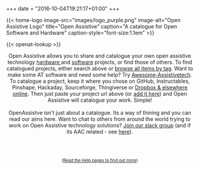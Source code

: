 +++
date = "2016-10-04T19:21:17+01:00"
+++

{{< home-logo image-src="images/logo_purple.png" image-alt="Open Assistive Logo" title="Open Assistive" caption="A catalogue for Open Software and Hardware" caption-style="font-size:1.1em" >}}

<div class="home-lookup-wrp">
{{< openat-lookup >}}
</div>

<div class="intro" style="text-align: center;">

Open Assistive allows you to share and catalogue your own open assistive technology <a href="/categories/hardware/">hardware </a> and <a href="/categories/software/">software</a> projects, or find those of others. To find catalogued projects, either search above or <a href="/tags/">browse all items by tag</a>. Want to make some AT software and need some help? Try <a href="https://openassistive.org/awesome-assistivetech">Awesome-Assistivetech</a>. 
<br />
To catalogue a project, keep it where you chose on GitHub, Instructables, Pinshape, Hackaday, Sourceforge, Thingiverse or <a href="/2017/04/how-to-add/edit-your-own-project-files-advanced/">Dropbox & elsewhere online</a>.  Then just paste your project url above (or <a href="/add/">add it here</a>) and Open Assistive will catalogue your work. Simple! 
<br /><br />
OpenAssistve isn't just about a catalogue. Its a way of thining and you can read our aims here. Want to chat to others from around the world trying to work on Open Assistive technology solutions? <a href="https://join.slack.com/t/openassistive/shared_invite/zt-fsejuccx-VczClLUIYYErK~8f7dd9Xw">Join our slack group</a> (and if its AAC related - see <a href="https://www.openaac.org">here</a>). 

 <br/><br/> <div style="font-size: 80%;">(<a href="/help">Read the Help pages to find out more</a>)</div>
</div>
